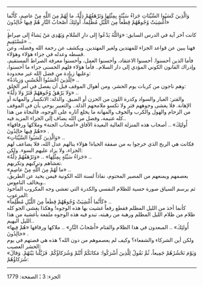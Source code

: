 ------------------------------------------------------------------------

وَالَّذِينَ كَسَبُوا السَّيِّئاتِ جَزاءُ سَيِّئَةٍ بِمِثْلِها وَتَرْهَقُهُمْ ذِلَّةٌ، ما لَهُمْ مِنَ اللَّهِ مِنْ
عاصِمٍ، كَأَنَّما أُغْشِيَتْ وُجُوهُهُمْ قِطَعاً مِنَ اللَّيْلِ مُظْلِماً، أُولئِكَ أَصْحابُ النَّارِ هُمْ فِيها
خالِدُونَ»  
..  
كانت آخر آية في الدرس السابق: «وَاللَّهُ يَدْعُوا إِلى دارِ السَّلامِ وَيَهْدِي مَنْ يَشاءُ
إِلى صِراطٍ مُسْتَقِيمٍ» ..  
فهنا يبين عن قواعد الجزاء للمهتدين ولغير المهتدين. ويكشف عن رحمة الله
وفضله، وعن قسطه وعدله في جزاء هؤلاء وهؤلاء.  
فأما الذين أحسنوا. أحسنوا الاعتقاد، وأحسنوا العمل، وأحسنوا معرفة الصراط
المستقيم، وإدراك القانون الكوني المؤدي إلى دار السلام.. فأما هؤلاء فلهم
الحسنى جزاء ما أحسنوا، وعليها زيادة من فضل الله غير محدودة:  
«لِلَّذِينَ أَحْسَنُوا الْحُسْنى وَزِيادَةٌ» ..  
وهم ناجون من كربات يوم الحشر، ومن أهوال الموقف قبل أن يفصل في أمر
الخلق:  
«وَلا يَرْهَقُ وُجُوهَهُمْ قَتَرٌ وَلا ذِلَّةٌ» ..  
والقتر: الغبار والسواد وكدرة اللون من الحزن أو الضيق. والذلة: الانكسار
والمهانة أو الإهانة. فلا يغشى وجوههم قتر ولا تكسو ملامحهم الذلة..
والتعبير يوحي بأن في الموقف من الزحام والهول والكرب والخوف والمهانة ما
يخلع آثاره على الوجوه، فالنجاة من هذا كله غنيمة، وفضل من الله يضاف إلى
الجزاء المزيد فيه..  
«أُولئِكَ» .. أصحاب هذه المنزلة العالية البعيدة الآفاق «أصحاب الجنة»
وملاكها ورفاقها «هُمْ فِيها خالِدُونَ» .  
«وَالَّذِينَ كَسَبُوا السَّيِّئاتِ» ..  
فكانت هي الربح الذي خرجوا به من صفقة الحياة! هؤلاء ينالهم عدل الله، فلا
يضاعف لهم الجزاء، ولا يزاد عليهم السوء. ولكن:  
«جَزاءُ سَيِّئَةٍ بِمِثْلِها» .. «وَتَرْهَقُهُمْ ذِلَّةٌ» ..  
تغشاهم وتركبهم وتكربهم.  
«ما لَهُمْ مِنَ اللَّهِ مِنْ عاصِمٍ» ..  
يعصمهم ويمنعهم من المصير المحتوم، نفاذاً لسنة الله الكونية فيمن يحيد عن
الطريق، ويخالف الناموس..  
ثم يرسم السياق صورة حسية للظلام النفسي والكدرة التي تغشى وجه المكروب
المأخوذ المرعوب:  
«كَأَنَّما أُغْشِيَتْ وُجُوهُهُمْ قِطَعاً مِنَ اللَّيْلِ مُظْلِماً» ..  
كأنما أخذ من الليل المظلم فقطع رقعاً غشيت بها هذه الوجوه! وهكذا يغشى الجو
كله ظلام من ظلام الليل المظلم ورهبة من رهبته، تبدو فيه هذه الوجوه ملفعة
بأغشية من هذا الليل البهيم..  
«أُولئِكَ» .. المبعدون في هذا الظلام والقتام «أَصْحابُ النَّارِ» .. ملاكها
ورفاقها «هُمْ فِيها خالِدُونَ» .  
ولكن أين الشركاء والشفعاء؟ وكيف لم يعصموهم من دون الله؟ هذه هي قصتهم في
يوم الحشر العصيب:  
«وَيَوْمَ نَحْشُرُهُمْ جَمِيعاً، ثُمَّ نَقُولُ لِلَّذِينَ أَشْرَكُوا: مَكانَكُمْ أَنْتُمْ وَشُرَكاؤُكُمْ. فَزَيَّلْنا
بَيْنَهُمْ. وَقالَ شُرَكاؤُهُمْ:

------------------------------------------------------------------------

الجزء: 3 ¦ الصفحة: 1779
